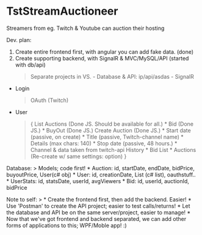 # TstStreamAuctioneer
Streamers from eg. Twitch & Youtube can auction their hosting

Dev. plan:
1) Create entire frontend first, with angular you can add fake data. (done)
2) Create supporting backend, with SignalR & MVC/MySQL/API (started with db/api)
	> Separate projects in VS.
		- Database & API: ip/api/asdas
		- SignalR

- Login
	> OAuth (Twitch)
- User
	> {
	List Auctions (Done JS. Should be available for all.)
		* Bid (Done JS.)
		* BuyOut (Done JS.)
	Create Auction (Done JS.)
		* Start date (passive, on create)
		* Title (passive, Twitch-channel name)
		* Details (max chars: 140)
		* Stop date (passive, 48 hours.)
		* Channel & data taken from twitch-api
	History 
		* Bid List
		* Auctions (Re-create w/ same settings: option)
		}

Database:
	> 
	Models; code first!
		* Auction:	id, startDate, endDate, bidPrice, buyoutPrice, User(c# obj)
		* User:		id, creationDate, List<Auction> (c# list), oauthstuff..
		* UserStats:	id, statsDate, userId, avgViewers
		* Bid:		id, userId, auctionId, bidPrice


Note to self:
	>
	* Create the frontend first, then add the backend. Easier!
	* Use 'Postman' to create the API project; easier to test calls/returns!
	* Let the database and API be on the same server/project, easier to manage!
	* Now that we've got frontend and backend separated, we can add other forms of applications to this; WPF/Moble app! :)
	
